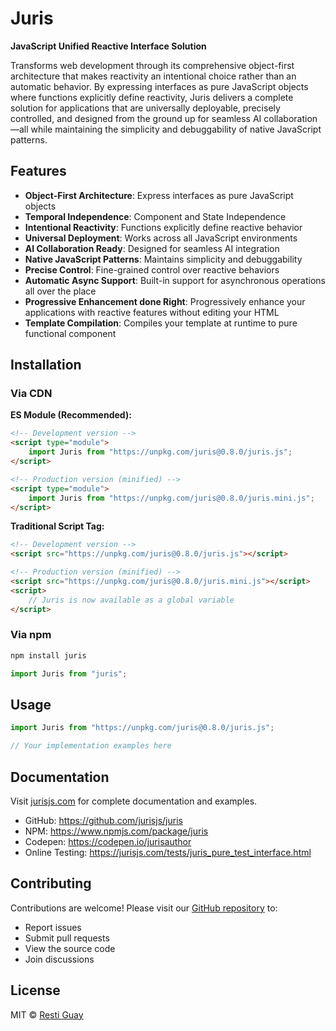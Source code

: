 # Juris

**JavaScript Unified Reactive Interface Solution**

Transforms web development through its comprehensive object-first architecture that makes reactivity an intentional choice rather than an automatic behavior. By expressing interfaces as pure JavaScript objects where functions explicitly define reactivity, Juris delivers a complete solution for applications that are universally deployable, precisely controlled, and designed from the ground up for seamless AI collaboration—all while maintaining the simplicity and debuggability of native JavaScript patterns.

## Features

- **Object-First Architecture**: Express interfaces as pure JavaScript objects
- **Temporal Independence**: Component and State Independence
- **Intentional Reactivity**: Functions explicitly define reactive behavior
- **Universal Deployment**: Works across all JavaScript environments
- **AI Collaboration Ready**: Designed for seamless AI integration
- **Native JavaScript Patterns**: Maintains simplicity and debuggability
- **Precise Control**: Fine-grained control over reactive behaviors
- **Automatic Async Support**: Built-in support for asynchronous operations all over the place
- **Progressive Enhancement done Right**: Progressively enhance your applications with reactive features without editing your HTML
- **Template Compilation**: Compiles your template at runtime to pure functional component

## Installation

### Via CDN

**ES Module (Recommended):**

```html
<!-- Development version -->
<script type="module">
	import Juris from "https://unpkg.com/juris@0.8.0/juris.js";
</script>

<!-- Production version (minified) -->
<script type="module">
	import Juris from "https://unpkg.com/juris@0.8.0/juris.mini.js";
</script>
```

**Traditional Script Tag:**

```html
<!-- Development version -->
<script src="https://unpkg.com/juris@0.8.0/juris.js"></script>

<!-- Production version (minified) -->
<script src="https://unpkg.com/juris@0.8.0/juris.mini.js"></script>
<script>
	// Juris is now available as a global variable
</script>
```

### Via npm

```bash
npm install juris
```

```javascript
import Juris from "juris";
```

## Usage

```javascript
import Juris from "https://unpkg.com/juris@0.8.0/juris.js";

// Your implementation examples here
```

## Documentation

Visit [jurisjs.com](https://jurisjs.com) for complete documentation and examples.

- GitHub: https://github.com/jurisjs/juris
- NPM: https://www.npmjs.com/package/juris
- Codepen: https://codepen.io/jurisauthor
- Online Testing: https://jurisjs.com/tests/juris_pure_test_interface.html

## Contributing

Contributions are welcome! Please visit our [GitHub repository](https://github.com/jurisjs/juris) to:

- Report issues
- Submit pull requests
- View the source code
- Join discussions

## License

MIT © [Resti Guay](https://github.com/jurisjs)
